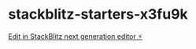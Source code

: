 # stackblitz-starters-x3fu9k

[Edit in StackBlitz next generation editor ⚡️](https://stackblitz.com/~/github.com/BeamNora/stackblitz-starters-x3fu9k)